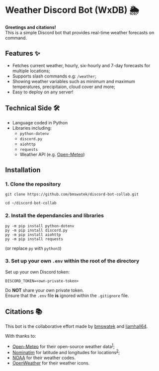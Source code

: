 # Weather Discord Bot (WxDB) 🌦️

**Greetings and citations!** <br>
This is a simple Discord bot that provides real-time weather forecasts on command.

## Features ✨
* Fetches current weather, hourly, six-hourly and 7-day forecasts for multiple locations;
* Supports slash commands e.g: `/weather`;
* Showing weather variables such as minimum and maximum temperatures, precipitaion, cloud cover and more;
* Easy to deploy on any server!

## Technical Side 🛠️

* Language coded in Python
* Libraries including:
    * `python-dotenv`
    * `discord.py`
    * `aiohttp`
    * `requests`
    * Weather API (e.g. [Open-Meteo](https://open-meteo.com/))

## Installation

### 1. Clone the repository

```
git clone https://github.com/bmswatek/discord-bot-collab.git

cd ~/discord-bot-collab
```

### 2. Install the dependancies and libraries

```
py -m pip install python-dotenv
py -m pip install discord.py
py -m pip install aiohttp
py -m pip install requests
```
(or replace `py` with `python3`) 

### 3. Set up your own `.env` within the root of the directory

Set up your own Discord token: 
```
DISCORD_TOKEN=<own-private-token>
```
Do **NOT** share your own private token. <br>
Ensure that the `.env` file **is** ignored within the `.gitignore` file.

## Citations 📚

This bot is the collaborative effort made by [bmswatek](https://github.com/bmswatek) 
and [liamhall64](https://github.com/liamhall64).

With thanks to:
* [Open-Meteo](https://open-meteo.com/) for their open-source weather data<sup>[1](https://github.com/open-meteo/open-meteo)</sup>;
* [Nominatim](https://nominatim.openstreetmap.org/search) for latitude and longitudes for locations<sup>[2](https://github.com/osm-search/nominatim-ui)</sup>;
* [NOAA](https://www.nodc.noaa.gov/archive/arc0021/0002199/1.1/data/0-data/HTML/WMO-CODE/WMO4677.HTM) for their weather codes.
* [OpenWeather](https://openweathermap.org/) for their weather icons. 
